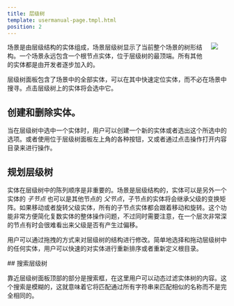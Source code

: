 ```yaml
---
title: 层级树
template: usermanual-page.tmpl.html
position: 2
---
```


<img src="/images/user-manual/editor/hierarchy.png" style="float: right; padding: 20px; padding-top: 0px;"></img>

场景是由层级结构的实体组成，场景层级树显示了当前整个场景的树形结构。一个场景永远包含一个根节点实体，位于层级树的最顶端。所有其他的实体都是由开发者逐步加入的。

层级树面板包含了场景中的全部实体，可以在其中快速定位实体，而不必在场景中搜寻。点击层级树上的实体将会选中它。

## 创建和删除实体。

当在层级树中选中一个实体时，用户可以创建一个新的实体或者选出这个所选中的选项。或者使用位于层级树面板左上角的各种按钮，又或者通过点击操作打开内容目录来进行操作。

## 规划层级树

实体在层级树中的陈列顺序是非重要的。场景是层级结构的，实体可以是另外一个实体的 *子节点* 也可以是其他节点的 *父节点*，子节点的实体将会继承父级的变换矩阵。如果移动或者旋转父级实体，所有的子节点实体都会跟着移动和旋转。这个功能非常方便简化复数实体的整体操作问题，不过同时需要注意，在一个层次非常深的节点有时会很难看出来父级是否有产生过偏移。

用户可以通过拖拽的方式来对层级树的结构进行修改。简单地选择和拖动层级树中的任何实体，用户可以快速的对实体进行重新排序或者重新定义根目录。

## 搜索层级树

靠近层级树面板顶部的部分是搜索框，在这里用户可以动态过滤实体树的内容。这个搜索是模糊的，这就意味着它将匹配通过所有字符串来匹配相似的名称而不是完全相同的。


